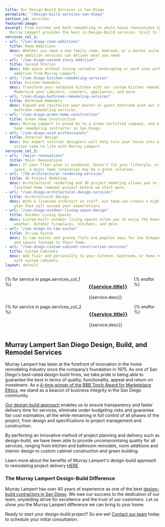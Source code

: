 ```yaml
---
title: Our Design-Build Services in San Diego
permalink: "/design-build-services-san-diego"
section_id: services
featured-image:
excerpt: From kitchen and bath remodeling to whole house renovations in San Diego,
  Murray Lampert provides the best in Design-Build services. Visit to learn more.
services_col_1:
- url: "/san-diego-room-additions"
  title: Room Additions
  desc: Whether you need a new family room, bedroom, or a master suite, our San Diego
    room addition services can deliver what you need.
- url: "/san-diego-second-story-addition"
  title: Second Stories
  desc: Add space without losing valuable landscaping or yard area with a second story
    addition from Murray Lampert.
- url: "/san-diego-kitchen-remodeling-services"
  title: Kitchen Remodels
  desc: Transform your outdated kitchen with our custom kitchen remodeling service.
    Modernize your cabinets, counters, appliances, and more.
- url: "/san-diego-bathroom-remodeling-services"
  title: Bathroom Remodels
  desc: Expand and revitalize your master or guest bathroom with our custom San Diego
    bathroom remodeling services.
- url: "/san-diego-green-home-construction"
  title: Green Home Construction
  desc: Murray Lampert is proud be to a Green Certified company, and a leading eco-friendly
    home remodeling contractor in San Diego.
- url: "/san-diego-asid-professionals"
  title: Interior Design
  desc: Our expert interior designers will help turn your house into a home. See your
    vision come to life with Murray Lampert.
services_col_2:
- url: "/major-renovations"
  title: Major Renovations
  desc: If your floor plan is outdated, doesn't fit your lifestyle, or provide enough
    space, a major home renovation may be a great solution.
- url: "/3d-architectural-rendering-services"
  title: 3D Project Modeling
  desc: Architectural rendering and 3D project modeling allows you to visualize your
    finished home remodel project before we start work.
- url: "/san-diego-architectural-design-services"
  title: Architectural Design
  desc: With a licensed architect on staff, our team can create a highly detailed
    plan that will exceed your expectations.
- url: "/san-diego-outdoor-living-space-design"
  title: Outdoor Living Spaces
  desc: Custom-built outdoor living spaces allow you to enjoy the beautiful San Diego
    weather. Outdoor fireplaces, kitchens, and more.
- url: "/san-diego-in-law-suites"
  title: In-Law Suites
  desc: In-law suites and granny flats are popular ways for San Diegans to add value
    and square footage to their home.
- url: "/san-diego-custom-cabinet-construction-services"
  title: Custom Cabinets
  desc: Add flair and personality to your kitchen, bathroom, or home remodeling project
    with custom cabinets.
layout: default
---
```


  <div class='medium-6 columns'>
    {% for service in page.services_col_1 %}
      <div class='fadein mod modIconText' data-delay='{{ 300 | times:forloop.index0 }}'>
        <div class='icon-text-simple'>
          <h3><a href='{{site.url}}{{service.url}}'>{{service.title}}</a></h3>
          <p>{{service.desc}}</p>
        </div>
        <div class='two spacing'></div>
      </div>
    {% endfor %}
  </div>
  <div class='medium-6 columns'>
    {% for service in page.services_col_2 %}
      <div class='fadein mod modIconText' data-delay='{{ 300 | times:forloop.index0 }}'>
        <div class='icon-text-simple'>
          <h3><a href='{{site.url}}{{service.url}}'>{{service.title}}</a></h3>
          <p>{{service.desc}}</p>
        </div>
        <div class='two spacing'></div>
      </div>
    {% endfor %}
  </div>

## Murray Lampert San Diego Design, Build, and Remodel Services

Murray Lampert has been at the forefront of innovation in the home remodeling industry since the company’s foundation in 1975. As one of San Diego's best-rated design-build firms, we take pride in being able to guarantee the best in terms of quality, functionality, appeal and return on investment. As a [4-time winner of the BBB Torch Award for Marketplace Ethics](/another-better-business-bureau-torch-award), we stand as a beacon of business integrity in the San Diego community.

[Our design-build approach](/san-diego-design-build-contractors) enables us to ensure transparency and faster delivery time for services, eliminate under-budgeting risks and guarantee fair cost estimation, all the while remaining in full control of all phases of the project, from design and specifications to project management and construction.

By perfecting an innovative method of project planning and delivery such as design-build, we have been able to provide uncompromising quality for all services, ranging from kitchen and bathroom remodels, room additions and interior design to custom cabinet construction and green building.

Learn more about the benefits of Murray Lampert's design-build approach to remodeling project delivery [HERE](/san-diego-design-build-contractors).

### The Murray Lampert Design-Build Difference

Murray Lampert has over 40 years of experience as one of the best [design-build contractors in San Diego](/). We owe our success to the dedication of our team, unyielding strive for excellence and the trust of our customers. Let us show you the Murray Lampert difference we can bring to your home.

Ready to start your design-build project? So are we! [Contact our team](#quick-contact) today to schedule your initial consultation.
